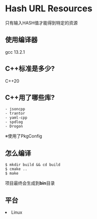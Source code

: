 # Hash URL Resources
只有输入HASH值才能得到特定的资源<br>

## 使用编译器
gcc 13.2.1

## C++标准是多少?
C++20

## C++用了哪些库?

<pre><code>- jsoncpp
- trantor
- yaml-cpp
- spdlog
- Drogon</code></pre>

※使用了PkgConfig

## 怎么编译

<pre><code>$ mkdir build && cd build
$ cmake ..
$ make
</code></pre>

项目最终会生成到<b>bin</b>目录

<h2>平台</h2>
<ui>
<li>Linux</li>
</ui>